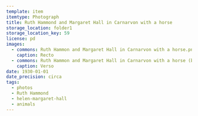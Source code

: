 ```yaml
---
template: item
itemtype: Photograph
title: Ruth Hammond and Margaret Hall in Carnarvon with a horse
storage_location: folder1
storage_location_key: 59
license: pd
images:
  - commons: Ruth Hammon and Margaret Hall in Carnarvon with a horse.png
    caption: Recto
  - commons: Ruth Hammon and Margaret Hall in Carnarvon with a horse (back).png
    caption: Verso
date: 1930-01-01
date_precision: circa
tags:
  - photos
  - Ruth Hammond
  - helen-margaret-hall
  - animals
---
```

